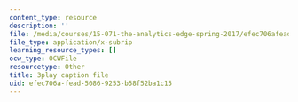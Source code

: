 ```yaml
---
content_type: resource
description: ''
file: /media/courses/15-071-the-analytics-edge-spring-2017/efec706afead50869253b58f52ba1c15_BvZlP1ZyToo.vtt
file_type: application/x-subrip
learning_resource_types: []
ocw_type: OCWFile
resourcetype: Other
title: 3play caption file
uid: efec706a-fead-5086-9253-b58f52ba1c15
---
```


